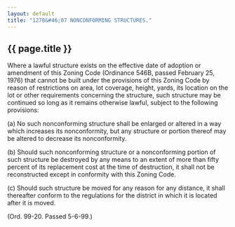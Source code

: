 ```yaml
---
layout: default 
title: "1278&#46;07 NONCONFORMING STRUCTURES."
---
```


{{ page.title }}
----------------

Where a lawful structure exists on the effective date of adoption or
amendment of this Zoning Code (Ordinance 546B, passed February 25, 1976)
that cannot be built under the provisions of this Zoning Code by reason
of restrictions on area, lot coverage, height, yards, its location on
the lot or other requirements concerning the structure, such structure
may be continued so long as it remains otherwise lawful, subject to the
following provisions:

​(a) No such nonconforming structure shall be enlarged or altered in a
way which increases its nonconformity, but any structure or portion
thereof may be altered to decrease its nonconformity.

​(b) Should such nonconforming structure or a nonconforming portion of
such structure be destroyed by any means to an extent of more than fifty
percent of its replacement cost at the time of destruction, it shall not
be reconstructed except in conformity with this Zoning Code.

​(c) Should such structure be moved for any reason for any distance, it
shall thereafter conform to the regulations for the district in which it
is located after it is moved.

(Ord. 99-20. Passed 5-6-99.)
